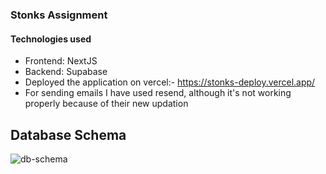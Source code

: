 ### Stonks Assignment

#### Technologies used

- Frontend: NextJS
- Backend: Supabase
- Deployed the application on vercel:- https://stonks-deploy.vercel.app/
- For sending emails I have used resend, although it's not working properly because of their new updation

## Database Schema

![db-schema](https://github.com/arpit5492/Stonks-Assignment/assets/48523103/ad531656-7827-4af3-9df6-a6c13fba081c)
